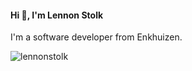 <h4>Hi 👋, I'm Lennon Stolk</h4>
<p align="left">I'm a software developer from Enkhuizen.</p>
<p align="left"> <img src="https://komarev.com/ghpvc/?username=lennonstolk&label=Profile%20views&color=0e75b6&style=flat" alt="lennonstolk" /> </p>
